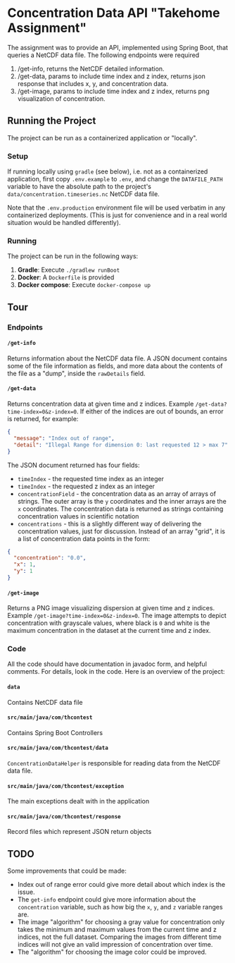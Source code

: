 # Concentration Data API "Takehome Assignment"

The assignment was to provide an API, implemented using Spring Boot, that queries a NetCDF data file. The following endpoints were required
1. /get-info, returns the NetCDF detailed information.
1. /get-data, params to include time index and z index, returns json response that
includes x, y, and concentration data.
1. /get-image, params to include time index and z index, returns png visualization of
concentration.

## Running the Project

The project can be run as a containerized application or "locally".

### Setup

If running locally using `gradle` (see below), i.e. not as a containerized application, first copy `.env.example` to `.env`, and change the `DATAFILE_PATH` variable to have the absolute path to the project's `data/concentration.timeseries.nc` NetCDF data file.

Note that the `.env.production` environment file will be used verbatim in any containerized deployments. (This is just for convenience and in a real world situation would be handled differently).

### Running
The project can be run in the following ways:
1. **Gradle**: Execute `./gradlew runBoot`
1. **Docker**: A `Dockerfile` is provided
1. **Docker compose**: Execute `docker-compose up`

## Tour

### Endpoints

#### `/get-info`
Returns information about the NetCDF data file. A JSON document contains some of the file information as fields, and more data about the contents of the file as a "dump", inside the `rawDetails` field.
#### `/get-data`
Returns concentration data at given time and z indices. Example `/get-data?time-index=0&z-index=0`. If either of the indices are out of bounds, an error is returned, for example: 
```json
{
  "message": "Index out of range",
  "detail": "Illegal Range for dimension 0: last requested 12 > max 7"
}
```

The JSON document returned has four fields:
* `timeIndex` - the requested time index as an integer
* `timeIndex` - the requested z index as an integer
* `concentrationField` - the concentration data as an array of arrays of strings. The outer array is the `y` coordinates and the inner arrays are the `x` coordinates. The concentration data is returned as strings containing concentration values in scientific notation
* `concentrations` - this is a slightly different way of delivering the concentration values, just for discussion. Instead of an array "grid", it is a list of concentration data points in the form:
```json
{
  "concentration": "0.0",
  "x": 1,
  "y": 1
}
```

#### `/get-image`
Returns a PNG image visualizing dispersion at given time and z indices. Example `/get-image?time-index=0&z-index=0`. The image attempts to depict concentration with grayscale values, where black is `0` and white is the maximum concentration in the dataset at the current time and z index.

### Code

All the code should have documentation in javadoc form, and helpful comments. For details, look in the code. Here is an overview of the project:
#### `data`
Contains NetCDF data file
#### `src/main/java/com/thcontest`
Contains Spring Boot Controllers
#### `src/main/java/com/thcontest/data`
`ConcentrationDataHelper` is responsible for reading data from the NetCDF data file.
#### `src/main/java/com/thcontest/exception`
The main exceptions dealt with in the application
#### `src/main/java/com/thcontest/response`
Record files which represent JSON return objects

## TODO

Some improvements that could be made:

* Index out of range error could give more detail about which index is the issue.
* The `get-info` endpoint could give more information about the `concentration` variable, such as how big the `x`, `y`, and `z` variable ranges are.
* The image "algorithm" for choosing a gray value for concentration only takes the minimum and maximum values from the current time and z indices, not the full dataset. Comparing the images from different time indices will not give an valid impression of concentration over time.
* The "algorithm" for choosing the image color could be improved. 